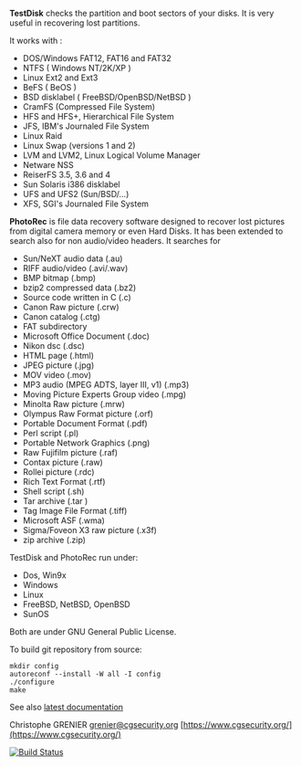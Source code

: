 **TestDisk** checks the partition and boot sectors of your disks.
It is very useful in recovering lost partitions.

It works with :

- DOS/Windows FAT12, FAT16 and FAT32
- NTFS ( Windows NT/2K/XP )
- Linux Ext2 and Ext3
- BeFS ( BeOS )
- BSD disklabel ( FreeBSD/OpenBSD/NetBSD )
- CramFS (Compressed File System)
- HFS and HFS+, Hierarchical File System
- JFS, IBM's Journaled File System
- Linux Raid
- Linux Swap (versions 1 and 2)
- LVM and LVM2, Linux Logical Volume Manager
- Netware NSS
- ReiserFS 3.5, 3.6 and 4
- Sun Solaris i386 disklabel
- UFS and UFS2 (Sun/BSD/...)
- XFS, SGI's Journaled File System

**PhotoRec** is file data recovery software designed to recover
lost pictures from digital camera memory or even Hard Disks.
It has been extended to search also for non audio/video headers.
It searches for

- Sun/NeXT audio data (.au)
- RIFF audio/video (.avi/.wav)
- BMP bitmap (.bmp)
- bzip2 compressed data (.bz2)
- Source code written in C (.c)
- Canon Raw picture (.crw)
- Canon catalog (.ctg)
- FAT subdirectory
- Microsoft Office Document (.doc)
- Nikon dsc (.dsc)
- HTML page (.html)
- JPEG picture (.jpg)
- MOV video (.mov)
- MP3 audio (MPEG ADTS, layer III, v1) (.mp3)
- Moving Picture Experts Group video (.mpg)
- Minolta Raw picture (.mrw)
- Olympus Raw Format picture (.orf)
- Portable Document Format (.pdf)
- Perl script (.pl)
- Portable Network Graphics (.png)
- Raw Fujifilm picture (.raf)
- Contax picture (.raw)
- Rollei picture (.rdc)
- Rich Text Format (.rtf)
- Shell script (.sh)
- Tar archive (.tar )
- Tag Image File Format (.tiff)
- Microsoft ASF (.wma)
- Sigma/Foveon X3 raw picture (.x3f)
- zip archive (.zip)

TestDisk and PhotoRec run under:

- Dos, Win9x
- Windows
- Linux
- FreeBSD, NetBSD, OpenBSD
- SunOS

Both are under GNU General Public License.

To build git repository from source:

```
mkdir config
autoreconf --install -W all -I config
./configure
make
```

See also [latest documentation](https://github.com/cgsecurity/testdisk_documentation)

Christophe GRENIER
[grenier@cgsecurity.org](mailto:grenier@cgsecurity.org)
[https://www.cgsecurity.org/](https://www.cgsecurity.org/)

[![Build Status](https://travis-ci.org/cgsecurity/testdisk.svg?branch=master)](https://travis-ci.org/cgsecurity/testdisk)
